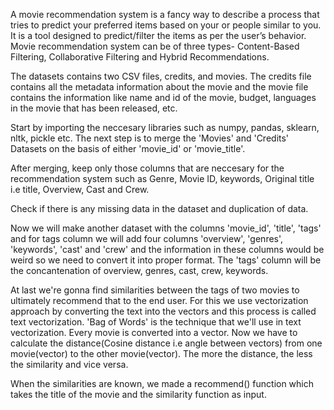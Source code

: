 A movie recommendation system is a fancy way to describe a process that tries to predict your preferred items based on your or people similar to you. It is a tool designed to predict/filter the items as per the user’s behavior.
Movie recommendation system can be of three types- Content-Based Filtering, Collaborative Filtering and Hybrid Recommendations.

The datasets contains two CSV files, credits, and movies. The credits file contains all the metadata information about the movie and the movie file contains the information like name and id of the movie, budget, languages in the movie that has been released, etc.

Start by importing the neccesary libraries such as numpy, pandas, sklearn, nltk, pickle etc. The next step is to merge the 'Movies' and 'Credits' Datasets on the basis of either 'movie_id' or 'movie_title'.

After merging, keep only those columns that are neccesary for the recommendation system such as Genre, Movie ID, keywords, Original title i.e title, Overview, Cast and Crew.

Check if there is any missing data in the dataset and duplication of data.

Now we will make another dataset with the columns 'movie_id', 'title', 'tags' and for tags column we will add four columns 'overview', 'genres', 'keywords', 'cast' and 'crew' and the information in these columns would be weird so we need to convert it into proper format. The 'tags' column will be the concantenation of overview, genres, cast, crew, keywords.

At last we're gonna find similarities between the tags of two movies to ultimately recommend that to the end user. For this we use vectorization approach by converting the text into the vectors and this process is called text vectorization. 'Bag of Words' is the technique that we'll use in text vectorization. Every movie is converted into a vector. Now we have to calculate the distance(Cosine distance i.e angle between vectors) from one movie(vector) to the other movie(vector). The more the distance, the less the similarity and vice versa.

When the similarities are known, we made a recommend() function which takes the title of the movie and the similarity function as input.
